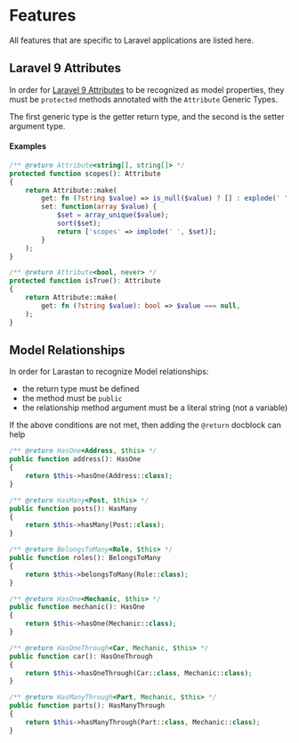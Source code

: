 # Features

All features that are specific to Laravel applications are listed here.

## Laravel 9 Attributes

In order for [Laravel 9 Attributes](https://laravel.com/docs/9.x/eloquent-mutators#accessors-and-mutators) to be recognized as model properties, they must be `protected` methods annotated with the `Attribute` Generic Types.

The first generic type is the getter return type, and the second is the setter argument type.

#### Examples

```php
/** @return Attribute<string[], string[]> */
protected function scopes(): Attribute
{
	return Attribute::make(
		get: fn (?string $value) => is_null($value) ? [] : explode(' ', $value),
		set: function(array $value) {
			$set = array_unique($value);
			sort($set);
			return ['scopes' => implode(' ', $set)];
		}
	);
}
```

```php
/** @return Attribute<bool, never> */
protected function isTrue(): Attribute
{
	return Attribute::make(
		get: fn (?string $value): bool => $value === null,
	);
}
```

## Model Relationships

In order for Larastan to recognize Model relationships:
- the return type must be defined
- the method must be `public`
- the relationship method argument must be a literal string (not a variable)

If the above conditions are not met, then adding the `@return` docblock can help

```php
/** @return HasOne<Address, $this> */
public function address(): HasOne
{
    return $this->hasOne(Address::class);
}

/** @return HasMany<Post, $this> */
public function posts(): HasMany
{
    return $this->hasMany(Post::class);
}

/** @return BelongsToMany<Role, $this> */
public function roles(): BelongsToMany
{
    return $this->belongsToMany(Role::class);
}

/** @return HasOne<Mechanic, $this> */
public function mechanic(): HasOne
{
    return $this->hasOne(Mechanic::class);
}

/** @return HasOneThrough<Car, Mechanic, $this> */
public function car(): HasOneThrough
{
    return $this->hasOneThrough(Car::class, Mechanic::class);
}

/** @return HasManyThrough<Part, Mechanic, $this> */
public function parts(): HasManyThrough
{
    return $this->hasManyThrough(Part::class, Mechanic::class);
}
```
